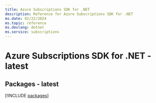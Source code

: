 ```yaml
---
title: Azure Subscriptions SDK for .NET
description: Reference for Azure Subscriptions SDK for .NET
ms.date: 02/22/2024
ms.topic: reference
ms.devlang: dotnet
ms.service: subscriptions
---
```

# Azure Subscriptions SDK for .NET - latest
## Packages - latest
[!INCLUDE [packages](subscriptions-index.md)]